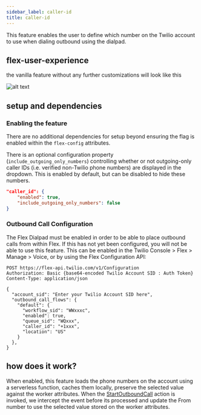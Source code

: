 ```yaml
---
sidebar_label: caller-id
title: caller-id
---
```


This feature enables the user to define which number on the Twilio account to use when dialing outbound using the dialpad.

## flex-user-experience

the vanilla feature without any further customizations will look like this

![alt text](/img/features/caller-id/flex-user-experience.gif)

## setup and dependencies

### Enabling the feature

There are no additional dependencies for setup beyond ensuring the flag is enabled within the `flex-config` attributes.

There is an optional configuration property (`include_outgoing_only_numbers`) controlling whether or not outgoing-only caller IDs (i.e. verified non-Twilio phone numbers) are displayed in the dropdown. This is enabled by default, but can be disabled to hide these numbers.

```json
"caller_id": {
    "enabled": true,
    "include_outgoing_only_numbers": false
}
```

### Outbound Call Configuration

The Flex Dialpad must be enabled in order to be able to place outbound calls from within Flex. If this has not yet been configured, you will not be able to use this feature. This can be enabled in the Twilio Console > Flex > Manage > Voice, or by using the Flex Configuration API:

```
POST https://flex-api.twilio.com/v1/Configuration
Authorization: Basic {base64-encoded Twilio Account SID : Auth Token}
Content-Type: application/json

{
  "account_sid": "Enter your Twilio Account SID here",
  "outbound_call_flows": {
    "default": {
      "workflow_sid": "WWxxxc",
      "enabled": true,
      "queue_sid": "WQxxx",
      "caller_id": "+1xxx",
      "location": "US"
    }
  },
}
```

## how does it work?

When enabled, this feature loads the phone numbers on the account using a serverless function, caches them locally, preserve the selected value against the worker attributes. When the [StartOutboundCall](https://assets.flex.twilio.com/docs/releases/flex-ui/latest/ui-actions/Actions#StartOutboundCall) action is invoked, we intercept the event before its processed and update the From number to use the selected value stored on the worker attributes.
